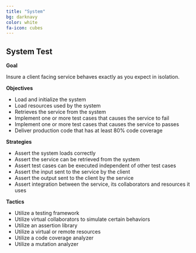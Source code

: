 ```yaml
---
title: "System"
bg: darknavy
color: white
fa-icon: cubes
---
```


## System Test

**Goal**

Insure a client facing service behaves exactly as you expect in isolation.

**Objectives**

* Load and initialize the system
* Load resources used by the system
* Retrieves the service from the system
* Implement one or more test cases that causes the service to fail
* Implement one or more test cases that causes the service to passes
* Deliver production code that has at least 80% code coverage

**Strategies**

* Assert the system loads correctly
* Assert the service can be retrieved from the system
* Assert test cases can be executed independent of other test cases
* Assert the input sent to the service by the client
* Assert the output sent to the client by the service
* Assert integration between the service, its collaborators and resources it uses

**Tactics**

* Utilize a testing framework
* Utilize virtual collaborators to simulate certain behaviors
* Utilize an assertion library
* Utilize a virtual or remote resources
* Utilize a code coverage analyzer
* Utilize a mutation analyzer
